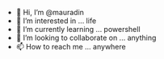- 👋 Hi, I’m @mauradin
- 👀 I’m interested in ...  life
- 🌱 I’m currently learning ... powershell
- 💞️ I’m looking to collaborate on ... anything
- 📫 How to reach me ... anywhere

<!---
mauradin/mauradin is a ✨ special ✨ repository because its `README.md` (this file) appears on your GitHub profile.
You can click the Preview link to take a look at your changes.
--->
